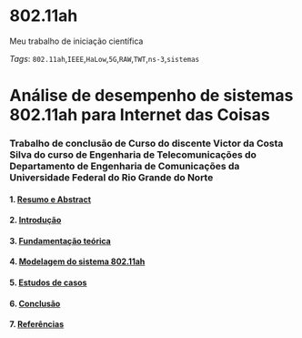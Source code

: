# 802.11ah
Meu trabalho de iniciação científica 

_Tags_: `802.11ah`,`IEEE`,`HaLow`,`5G`,`RAW`,`TWT`,`ns-3`,`sistemas`

# Análise de desempenho de sistemas 802.11ah para Internet das Coisas
### Trabalho de conclusão de Curso do discente Victor da Costa Silva do curso de Engenharia de Telecomunicações do Departamento de Engenharia de Comunicações da Universidade Federal do Rio Grande do Norte

#### 1. [Resumo e Abstract](https://github.com/victordcsilva/802.11ah/blob/master/Resumo_Abstract.ipynb)
#### 2. [Introdução](https://github.com/victordcsilva/802.11ah/blob/master/introdu%C3%A7%C3%A3o.ipynb)
#### 3. [Fundamentação teórica](https://github.com/victordcsilva/802.11ah/blob/master/teoria.ipynb)
#### 4. [Modelagem do sistema 802.11ah](https://github.com/victordcsilva/802.11ah/blob/master/modelagem.ipynb)
#### 5. [Estudos de casos]()
#### 6. [Conclusão](https://github.com/victordcsilva/802.11ah/blob/master/conclusão.ipynb)
#### 7. [Referências](https://github.com/victordcsilva/802.11ah/blob/master/referencia.ipynb)
